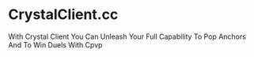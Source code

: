 # CrystalClient.cc

With Crystal Client You Can Unleash Your Full Capability To Pop Anchors And To Win Duels With Cpvp
